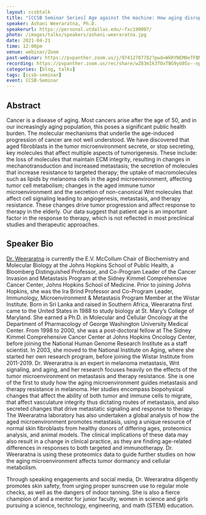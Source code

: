 ```yaml
---
layout: ccsbtalk
title: "[CCSB Seminar Series] Age against the machine: How aging disrupts the homeostasis of cancer"
speaker: Ashani Weeraratna, Ph.D.
speakerurl: https://personal.utdallas.edu/~fxc190007/
photo: /images/talks/speakers/ashani-weeraratna.jpg
date: 2021-04-21
time: 12:00pm
venue: webinar/Zoom
past-webinar: https://pvpanther.zoom.us/j/97412787782?pwd=WkRYNEM0eTFBNXFURk95ZEswQXFPUT09
recording: https://pvpanther.zoom.us/rec/share/wZ83mIk3TOxTBG9yU8Sv--npfUDl61nDFg-tnLF1w8T8TVZDi4sxpZIMCoay5hI.1fL5xW5_A2nm5N3J
categories: [blog, talks]
tags: [ccsb-seminar]
event: CCSB-Seminar
---
```



## Abstract

Cancer is a disease of aging. Most cancers arise after the age of 50, and in our increasingly aging population, this poses a significant public health burden. The molecular mechanisms that underlie the age-induced progression of cancer are not well understood. We have discovered that aged fibroblasts in the tumor microenvironment secrete, or stop secreting, key molecules that affect multiple aspects of tumorigenesis. These  include: the loss of molecules that maintain ECM integrity, resulting in changes in mechanotransduction and increased metastasis; the secretion of molecules that increase resistance to targeted therapy; the uptake of macromolecules such as lipids by melanoma cells in the aged microenvironment, affecting tumor cell metabolism; changes in the aged immune tumor microenvironment and the secretion of non-canonical Wnt molecules that affect cell signaling leading to angiogenesis, metastasis, and therapy resistance. These changes drive tumor progression and affect response to therapy in the elderly. Our data suggest that patient age is an important factor in the response to therapy, which is not reflected in most  preclinical studies and therapeutic approaches.


## Speaker Bio

[Dr. Weeraratna](https://www.jhsph.edu/faculty/directory/profile/3918/ashani-t-weeraratna) is currently the E.V. McCollum Chair of Biochemistry and Molecular Biology at the Johns Hopkins School of Public Health, a Bloomberg Distinguished Professor, and Co-Program Leader of the Cancer Invasion and Metastasis Program at the Sidney Kimmel Comprehensive Cancer Center, Johns Hopkins School of Medicine. Prior to joining Johns Hopkins, she was the Ira Brind Professor and Co-Program Leader, Immunology, Microenvironment & Metastasis Program Member at the Wistar Institute. Born in Sri Lanka and raised in Southern Africa, Weeraratna first came to the United States in 1988 to study biology at St. Mary’s College of Maryland. She earned a Ph.D. in Molecular and Cellular Oncology at the Department of Pharmacology of George Washington University Medical Center. From 1998 to 2000, she was a post-doctoral fellow at The Sidney Kimmel Comprehensive Cancer Center at Johns Hopkins Oncology Center, before joining the National Human Genome Research Institute as a staff scientist. In 2003, she moved to the National Institute on Aging, where she started her own research program, before joining the Wistar Institute from 2011-2019. Dr. Weeraratna is an expert in melanoma metastasis, Wnt signaling, and aging, and her research focuses heavily on the effects of the tumor microenvironment on metastasis and therapy resistance. She is one of the first to study how the aging microenvironment guides metastasis and therapy resistance in melanoma. Her studies encompass biopohysical changes that affect the ability of both tumor and immune cells to migrate, that affect vasculature integrity thus dictating routes of metastasis, and also secreted changes that drive metastatic signaling and response to therapy. The Weeraratna laboratory has also undertaken a global analysis of how the aged microenvironment promotes metastasis, using a unique resource of normal skin fibroblasts from healthy donors of differing ages, proteomics analysis, and animal models. The clinical implications of these data may also result in a change in clinical practice, as they are finding age-related differences in responses to both targeted and immunotherapy. Dr. Weeraratna is using these proteomics data to guide further studies on how the aging microenvironment affects tumor dormancy and cellular metabolism.

 
Through speaking engagements and social media, Dr. Weeraratna diligently promotes skin safety, from urging proper sunscreen use to regular mole checks, as well as the dangers of indoor tanning. She is also a fierce champion of and a mentor for junior faculty, women in science and girls pursuing a science, technology, engineering, and math (STEM) education.


